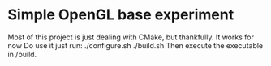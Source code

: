 # Simple OpenGL base experiment
Most of this project is just dealing with CMake, but thankfully. It works for now
Do use it just run:
    ./configure.sh
    ./build.sh
Then execute the executable in /build.
